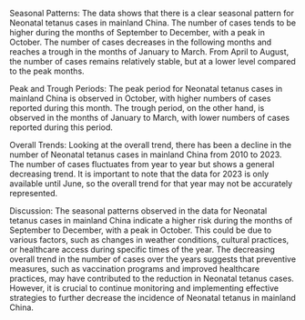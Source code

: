 Seasonal Patterns: The data shows that there is a clear seasonal pattern for Neonatal tetanus cases in mainland China. The number of cases tends to be higher during the months of September to December, with a peak in October. The number of cases decreases in the following months and reaches a trough in the months of January to March. From April to August, the number of cases remains relatively stable, but at a lower level compared to the peak months.

Peak and Trough Periods: The peak period for Neonatal tetanus cases in mainland China is observed in October, with higher numbers of cases reported during this month. The trough period, on the other hand, is observed in the months of January to March, with lower numbers of cases reported during this period.

Overall Trends: Looking at the overall trend, there has been a decline in the number of Neonatal tetanus cases in mainland China from 2010 to 2023. The number of cases fluctuates from year to year but shows a general decreasing trend. It is important to note that the data for 2023 is only available until June, so the overall trend for that year may not be accurately represented.

Discussion: The seasonal patterns observed in the data for Neonatal tetanus cases in mainland China indicate a higher risk during the months of September to December, with a peak in October. This could be due to various factors, such as changes in weather conditions, cultural practices, or healthcare access during specific times of the year. The decreasing overall trend in the number of cases over the years suggests that preventive measures, such as vaccination programs and improved healthcare practices, may have contributed to the reduction in Neonatal tetanus cases. However, it is crucial to continue monitoring and implementing effective strategies to further decrease the incidence of Neonatal tetanus in mainland China.
